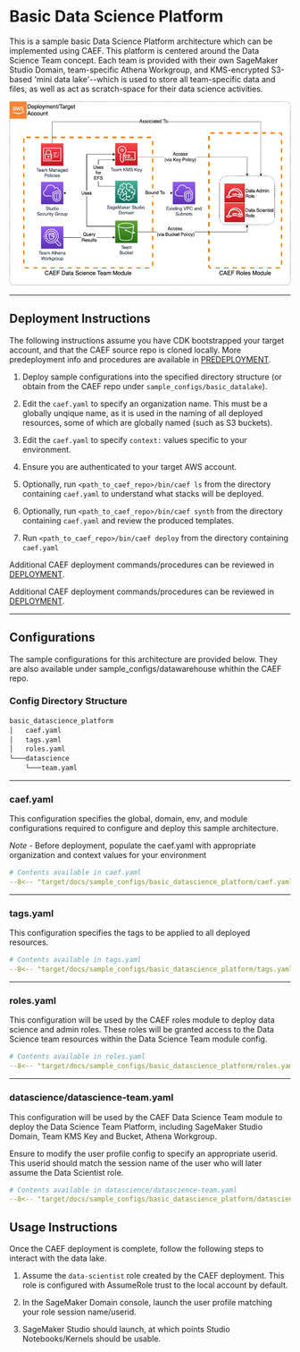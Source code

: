 # Basic Data Science Platform

This is a sample basic Data Science Platform architecture which can be implemented using CAEF. This platform is centered around the Data Science Team concept. Each team is provided with their own SageMaker Studio Domain, team-specific Athena Workgroup, and KMS-encrypted S3-based 'mini data lake'--which is used to store all team-specific data and files, as well as act as scratch-space for their data science activities.

![DataScience](docs/datascience.png)

***

## Deployment Instructions

The following instructions assume you have CDK bootstrapped your target account, and that the CAEF source repo is cloned locally.
More predeployment info and procedures are available in [PREDEPLOYMENT](../../PREDEPLOYMENT.md).

1. Deploy sample configurations into the specified directory structure (or obtain from the CAEF repo under `sample_configs/basic_datalake`).

2. Edit the `caef.yaml` to specify an organization name. This must be a globally unqique name, as it is used in the naming of all deployed resources, some of which are globally named (such as S3 buckets).

3. Edit the `caef.yaml` to specify `context:` values specific to your environment.

4. Ensure you are authenticated to your target AWS account.

5. Optionally, run `<path_to_caef_repo>/bin/caef ls` from the directory containing `caef.yaml` to understand what stacks will be deployed.

6. Optionally, run `<path_to_caef_repo>/bin/caef synth` from the directory containing `caef.yaml` and review the produced templates.

7. Run `<path_to_caef_repo>/bin/caef deploy` from the directory containing `caef.yaml`

Additional CAEF deployment commands/procedures can be reviewed in [DEPLOYMENT](../../DEPLOYMENT.md).

Additional CAEF deployment commands/procedures can be reviewed in [DEPLOYMENT](../../DEPLOYMENT.md).

***

## Configurations

The sample configurations for this architecture are provided below. They are also available under sample_configs/datawarehouse whithin the CAEF repo.

### Config Directory Structure

```bash
basic_datascience_platform
│   caef.yaml
│   tags.yaml
│   roles.yaml
└───datascience
    └───team.yaml
```

***

### caef.yaml

This configuration specifies the global, domain, env, and module configurations required to configure and deploy this sample architecture.

*Note* - Before deployment, populate the caef.yaml with appropriate organization and context values for your environment

```yaml
# Contents available in caef.yaml
--8<-- "target/docs/sample_configs/basic_datascience_platform/caef.yaml"
```

***

### tags.yaml

This configuration specifies the tags to be applied to all deployed resources.

```yaml
# Contents available in tags.yaml
--8<-- "target/docs/sample_configs/basic_datascience_platform/tags.yaml"
```

***

### roles.yaml

This configuration will be used by the CAEF roles module to deploy data science and admin roles. These roles will be granted access to the Data Science team resources within the Data Science Team module config.

```yaml
# Contents available in roles.yaml
--8<-- "target/docs/sample_configs/basic_datascience_platform/roles.yaml"
```

***

### datascience/datascience-team.yaml

This configuration will be used by the CAEF Data Science Team module to deploy the Data Science Team Platform, including SageMaker Studio Domain, Team KMS Key and Bucket, Athena Workgroup.

Ensure to modify the user profile config to specify an appropriate userid. This userid should match the session name of the user who will later assume the Data Scientist role.

```yaml
# Contents available in datascience/datascience-team.yaml
--8<-- "target/docs/sample_configs/basic_datascience_platform/datascience/datascience-team.yaml"
```

## Usage Instructions

Once the CAEF deployment is complete, follow the following steps to interact with the data lake.

1. Assume the `data-scientist` role created by the CAEF deployment. This role is configured with AssumeRole trust to the local account by default.

2. In the SageMaker Domain console, launch the user profile matching your role session name/userid.

3. SageMaker Studio should launch, at which points Studio Notebooks/Kernels should be usable.

